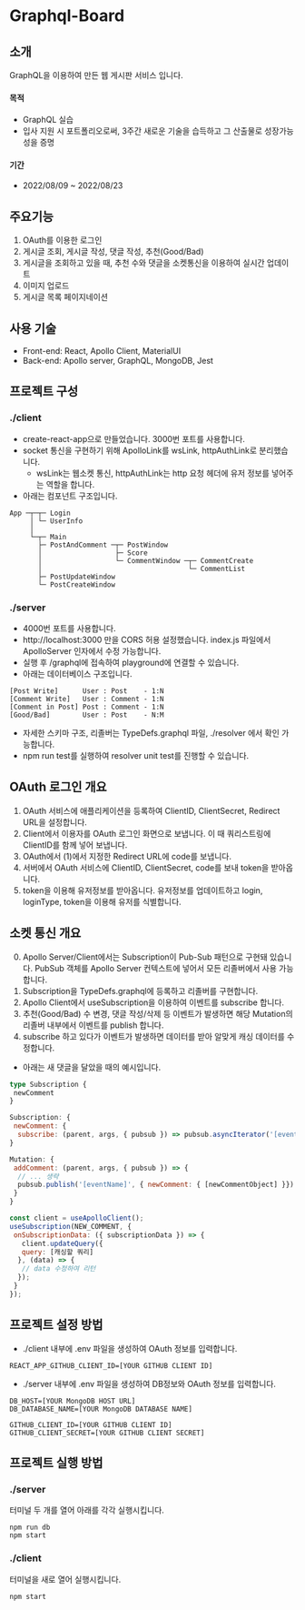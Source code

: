 # Graphql-Board
## 소개
GraphQL을 이용하여 만든 웹 게시판 서비스 입니다.
#### 목적
* GraphQL 실습
* 입사 지원 시 포트폴리오로써, 3주간 새로운 기술을 습득하고 그 산출물로 성장가능성을 증명
#### 기간
* 2022/08/09 ~ 2022/08/23

## 주요기능
1. OAuth를 이용한 로그인
2. 게시글 조회, 게시글 작성, 댓글 작성, 추천(Good/Bad)
3. 게시글을 조회하고 있을 때, 추천 수와 댓글을 소켓통신을 이용하여 실시간 업데이트
4. 이미지 업로드
5. 게시글 목록 페이지네이션

## 사용 기술
* Front-end: React, Apollo Client, MaterialUI
* Back-end: Apollo server, GraphQL, MongoDB, Jest

## 프로젝트 구성
### ./client
* create-react-app으로 만들었습니다. 3000번 포트를 사용합니다.
* socket 통신을 구현하기 위해 ApolloLink를 wsLink, httpAuthLink로 분리했습니다.
  * wsLink는 웹소켓 통신, httpAuthLink는 http 요청 헤더에 유저 정보를 넣어주는 역할을 합니다.
* 아래는 컴포넌트 구조입니다. 
```
App ─┬─┬─ Login
     │ └─ UserInfo
     │ 
     └─┬─ Main
       ├─ PostAndComment ─┬─ PostWindow
       │                  ├─ Score 
       │                  └─ CommentWindow ─┬─ CommentCreate
       │                                    └─ CommentList
       ├─ PostUpdateWindow
       └─ PostCreateWindow
``` 

### ./server
* 4000번 포트를 사용합니다.
* http://localhost:3000 만을 CORS 허용 설정했습니다. index.js 파일에서 ApolloServer 인자에서 수정 가능합니다.
* 실행 후 /graphql에 접속하여 playground에 연결할 수 있습니다.
* 아래는 데이터베이스 구조입니다.
```
[Post Write]      User : Post    - 1:N
[Comment Write]   User : Comment - 1:N
[Comment in Post] Post : Comment - 1:N
[Good/Bad]        User : Post    - N:M
```
* 자세한 스키마 구조, 리졸버는 TypeDefs.graphql 파일, ./resolver 에서 확인 가능합니다.
* npm run test를 실행하여 resolver unit test를 진행할 수 있습니다.
## OAuth 로그인 개요
1. OAuth 서비스에 애플리케이션을 등록하여 ClientID, ClientSecret, Redirect URL을 설정합니다.
2. Client에서 이용자를 OAuth 로그인 화면으로 보냅니다. 이 때 쿼리스트링에 ClientID를 함께 넣어 보냅니다.
3. OAuth에서 (1)에서 지정한 Redirect URL에 code를 보냅니다.
4. 서버에서 OAuth 서비스에 ClientID, ClientSecret, code를 보내 token을 받아옵니다.
5. token을 이용해 유저정보를 받아옵니다. 유저정보를 업데이트하고 login, loginType, token을 이용해 유저를 식별합니다.
## 소켓 통신 개요
0. Apollo Server/Client에서는 Subscription이 Pub-Sub 패턴으로 구현돼 있습니다.
PubSub 객체를 Apollo Server 컨텍스트에 넣어서 모든 리졸버에서 사용 가능합니다.
1. Subscription을 TypeDefs.graphql에 등록하고 리졸버를 구현합니다.
2. Apollo Client에서 useSubscription을 이용하여 이벤트를 subscribe 합니다.
3. 추천(Good/Bad) 수 변경, 댓글 작성/삭제 등 이벤트가 발생하면 해당 Mutation의 리졸버 내부에서 이벤트를 publish 합니다.
4. subscribe 하고 있다가 이벤트가 발생하면 데이터를 받아 알맞게 캐싱 데이터를 수정합니다.
- 아래는 새 댓글을 달았을 때의 예시입니다.
```graphql
type Subscription {
 newComment
}
```
```js
Subscription: {
 newComment: {
  subscribe: (parent, args, { pubsub }) => pubsub.asyncIterator('[eventName]') 
}
```
```js
Mutation: {
 addComment: (parent, args, { pubsub }) => {
  // ... 생략
  pubsub.publish('[eventName]', { newComment: { [newCommentObject] }})
 }
}
```
```js
const client = useApolloClient();
useSubscription(NEW_COMMENT, {
 onSubscriptionData: ({ subscriptionData }) => {
   client.updateQuery({
   query: [캐싱할 쿼리]
  }, (data) => {
   // data 수정하여 리턴
  });
 }
});
```
## 프로젝트 설정 방법
* ./client 내부에 .env 파일을 생성하여 OAuth 정보를 입력합니다.
```
REACT_APP_GITHUB_CLIENT_ID=[YOUR GITHUB CLIENT ID]
```
* ./server 내부에 .env 파일을 생성하여 DB정보와 OAuth 정보를 입력합니다.
```
DB_HOST=[YOUR MongoDB HOST URL]
DB_DATABASE_NAME=[YOUR MongoDB DATABASE NAME]

GITHUB_CLIENT_ID=[YOUR GITHUB CLIENT ID]
GITHUB_CLIENT_SECRET=[YOUR GITHUB CLIENT SECRET]
```

## 프로젝트 실행 방법
### ./server
터미널 두 개를 열어 아래를 각각 실행시킵니다.
```
npm run db
npm start
```
### ./client
터미널을 새로 열어 실행시킵니다.
```
npm start
```
